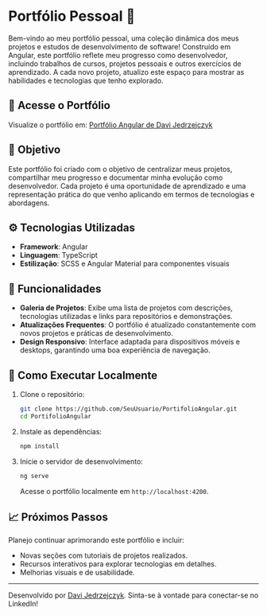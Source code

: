 # Portfólio Pessoal 💼

Bem-vindo ao meu portfólio pessoal, uma coleção dinâmica dos meus projetos e estudos de desenvolvimento de software! Construído em Angular, este portfólio reflete meu progresso como desenvolvedor, incluindo trabalhos de cursos, projetos pessoais e outros exercícios de aprendizado. A cada novo projeto, atualizo este espaço para mostrar as habilidades e tecnologias que tenho explorado.

## 🔗 Acesse o Portfólio

Visualize o portfólio em: [Portfólio Angular de Davi Jedrzejczyk](https://davijedrzejczyk.github.io/PortifolioAngular/)

## 📌 Objetivo

Este portfólio foi criado com o objetivo de centralizar meus projetos, compartilhar meu progresso e documentar minha evolução como desenvolvedor. Cada projeto é uma oportunidade de aprendizado e uma representação prática do que venho aplicando em termos de tecnologias e abordagens.

## ⚙️ Tecnologias Utilizadas

- **Framework**: Angular
- **Linguagem**: TypeScript
- **Estilização**: SCSS e Angular Material para componentes visuais

## 🎨 Funcionalidades

- **Galeria de Projetos**: Exibe uma lista de projetos com descrições, tecnologias utilizadas e links para repositórios e demonstrações.
- **Atualizações Frequentes**: O portfólio é atualizado constantemente com novos projetos e práticas de desenvolvimento.
- **Design Responsivo**: Interface adaptada para dispositivos móveis e desktops, garantindo uma boa experiência de navegação.

## 🚀 Como Executar Localmente

1. Clone o repositório:
   ```bash
   git clone https://github.com/SeuUsuario/PortifolioAngular.git
   cd PortifolioAngular
   ```

2. Instale as dependências:
   ```bash
   npm install
   ```

3. Inicie o servidor de desenvolvimento:
   ```bash
   ng serve
   ```
   Acesse o portfólio localmente em `http://localhost:4200`.

## 📈 Próximos Passos

Planejo continuar aprimorando este portfólio e incluir:
- Novas seções com tutoriais de projetos realizados.
- Recursos interativos para explorar tecnologias em detalhes.
- Melhorias visuais e de usabilidade.

---

Desenvolvido por [Davi Jedrzejczyk](https://www.linkedin.com/in/davi-jedrzejczyk-03b22a245/). Sinta-se à vontade para conectar-se no LinkedIn!
